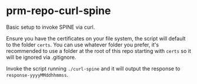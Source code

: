 # prm-repo-curl-spine

Basic setup to invoke SPINE via curl.

Ensure you have the certificates on your file system, the script will default to the folder `certs`. You can use whatever folder you prefer, it's recommended to use a folder at the root of this repo starting with `certs` so it will be ignored via .gitignore.

Invoke the script running `./curl-spine` and it will output the response to `response-yyyyMMddhhmmss`.
